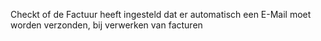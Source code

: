 Checkt of de Factuur heeft ingesteld dat er automatisch een E-Mail moet worden verzonden, bij verwerken van facturen